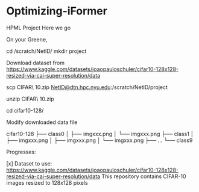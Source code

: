 # Optimizing-iFormer
HPML Project Here we go

On your Greene, 

cd /scratch/NetID/
mkdir project

Download dataset from https://www.kaggle.com/datasets/joaopauloschuler/cifar10-128x128-resized-via-cai-super-resolution/data

scp CIFAR\ 10.zip NetID@dtn.hpc.nyu.edu:/scratch/NetID/project

unzip CIFAR\ 10.zip 

cd cifar10-128/

Modify downloaded data file

cifar10-128
├── class0
│   ├── imgxxx.png
│   └── imgxxx.png
├── class1
│   ├── imgxxx.png
│   ├── imgxxx.png
│   └── imgxxx.png
├── ...
└── class9

Progresses:

[x] Dataset to use: https://www.kaggle.com/datasets/joaopauloschuler/cifar10-128x128-resized-via-cai-super-resolution/data
This repository contains CIFAR-10 images resized to 128x128 pixels
